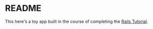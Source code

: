 # README

This here's a toy app built in the course of completing the 
[Rails Tutorial](https://www.railstutorial.org).